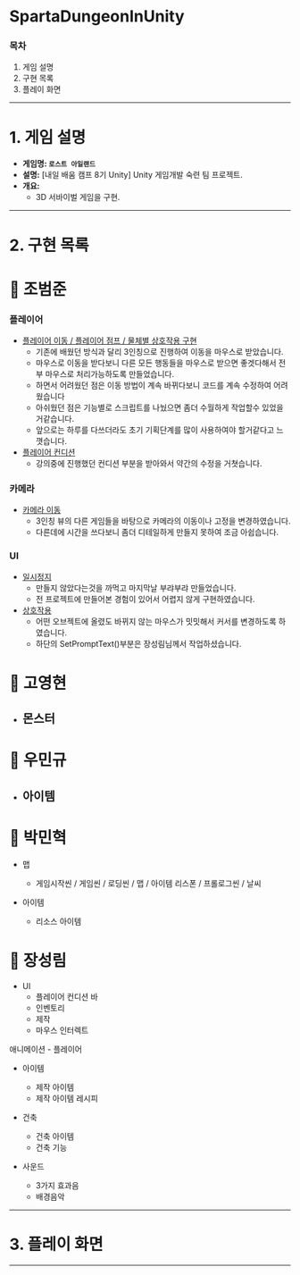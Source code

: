 # SpartaDungeonInUnity

### 목차

1. 게임 설명
2. 구현 목록
3. 플레이 화면

---

# 1. 게임 설명

- **게임명: `로스트 아일랜드`**
- **설명:** [내일 배움 캠프 8기 Unity] Unity 게임개발 숙련 팀 프로젝트.
- **개요:**
    - 3D 서바이벌 게임을 구현.

---

# 2. 구현 목록

# 🔽 조범준
### 플레이어
- [플레이어 이동 / 플레이어 점프 / 물체별 상호작용 구현](https://github.com/KimMaYa1/B09_LostIsland/blob/main/Assets/Scripts/Player/PlayerClickMove.cs)
    - 기존에 배웠던 방식과 달리 3인칭으로 진행하여 이동을 마우스로 받았습니다.
    - 마우스로 이동을 받다보니 다른 모든 행동들을 마우스로 받으면 좋겟다해서 전부 마우스로 처리가능하도록 만들었습니다.
    - 하면서 어려웠던 점은 이동 방법이 계속 바뀌다보니 코드를 계속 수정하여 어려웠습니다
    - 아쉬웠던 점은 기능별로 스크립트를 나눴으면 좀더 수월하게 작업할수 있었을거같습니다.
    - 앞으로는 하루를 다쓰더라도 초기 기획단계를 많이 사용하여야 할거같다고 느꼇습니다.
- [플레이어 컨디션](https://github.com/KimMaYa1/B09_LostIsland/blob/main/Assets/Scripts/Player/PlayerConditins.cs)
    - 강의중에 진행했던 컨디션 부분을 받아와서 약간의 수정을 거쳣습니다.
### 카메라
- [카메라 이동](https://github.com/KimMaYa1/B09_LostIsland/blob/main/Assets/Scripts/Player/CamMove.cs)
    - 3인칭 뷰의 다른 게임들을 바탕으로 카메라의 이동이나 고정을 변경하였습니다.
    - 다른데에 시간을 쓰다보니 좀더 디테일하게 만들지 못하여 조금 아쉽습니다.
### UI
- [일시정지](https://github.com/KimMaYa1/B09_LostIsland/blob/main/Assets/Scripts/Interface/StopGame.cs)
    - 만들지 않았다는것을 까먹고 마지막날 부랴부랴 만들었습니다.
    - 전 프로젝트에 만들어본 경험이 있어서 어렵지 않게 구현하였습니다.
- [상호작용](https://github.com/KimMaYa1/B09_LostIsland/blob/main/Assets/Scripts/Manager/InteractionManager.cs)
    - 어떤 오브젝트에 올렸도 바뀌지 않는 마우스가 밋밋해서 커서를 변경하도록 하였습니다.
    - 하단의 SetPromptText()부분은 장성림님께서 작업하셨습니다.

# 🔽 고영현
- 몬스터
    - 



# 🔽 우민규
- 아이템
    - 



# 🔽 박민혁
- 맵
  -    게임시작씬 / 게임씬 / 로딩씬 / 맵 / 아이템 리스폰 / 프롤로그씬 / 날씨
  
- 아이템
  -    리소스 아이템



# 🔽 장성림
- UI
    - 플레이어 컨디션 바
    - 인벤토리
    - 제작
    - 마우스 인터렉트

애니메이션
     - 플레이어

- 아이템
    - 제작 아이템
    - 제작 아이템 레시피

- 건축
    - 건축 아이템
    - 건축 기능

- 사운드
    - 3가지 효과음
    - 배경음악

---

# 3. 플레이 화면


---
